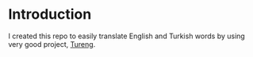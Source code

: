 # Introduction

I created this repo to easily translate English and Turkish words by using very good project, [Tureng](https://tureng.com/en/turkish-english).
